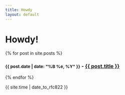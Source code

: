 ```yaml
---
title: Howdy
layout: default
---
```


# Howdy!

{% for post in site.posts %}	
<h3><small>{{ post.date | date: "%B %e, %Y" }}</small> <a href="http://mypage.github.com{{ post.url }}#disqus_thread"></a></small> - <a href="{{ site.baseurl }}{{ post.url }}">{{ post.title }}</a></h3>	
{% endfor %}

{{ site.time | date_to_rfc822 }}

